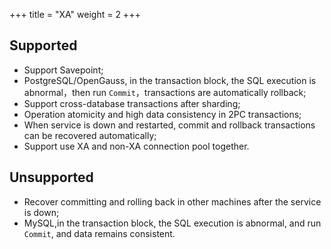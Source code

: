 +++
title = "XA"
weight = 2
+++

## Supported

* Support Savepoint;
* PostgreSQL/OpenGauss, in the transaction block, the SQL execution is abnormal，then run `Commit`，transactions are automatically rollback;
* Support cross-database transactions after sharding;
* Operation atomicity and high data consistency in 2PC transactions;
* When service is down and restarted, commit and rollback transactions can be recovered automatically;
* Support use XA and non-XA connection pool together.

## Unsupported

* Recover committing and rolling back in other machines after the service is down;
* MySQL,in the transaction block, the SQL execution is abnormal, and run `Commit`, and data remains consistent.
